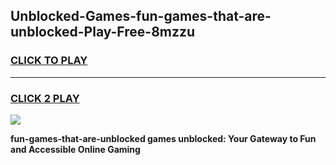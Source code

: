 
## Unblocked-Games-fun-games-that-are-unblocked-Play-Free-8mzzu
<h3>
<a href="https://premium76.site?title=fun-games-that-are-unblocked&ref=17A">CLICK TO PLAY</a></h3>
<hr>

<h3>
<a href="https://premium76.site?title=fun-games-that-are-unblocked&ref=17A">CLICK 2 PLAY</a>
  
</h3>

<a href="https://premium76.site?title=fun-games-that-are-unblocked&ref=17A"><img src="https://clearcache.store/games.png"></a>


**fun-games-that-are-unblocked games unblocked: Your Gateway to Fun and Accessible Online Gaming**
